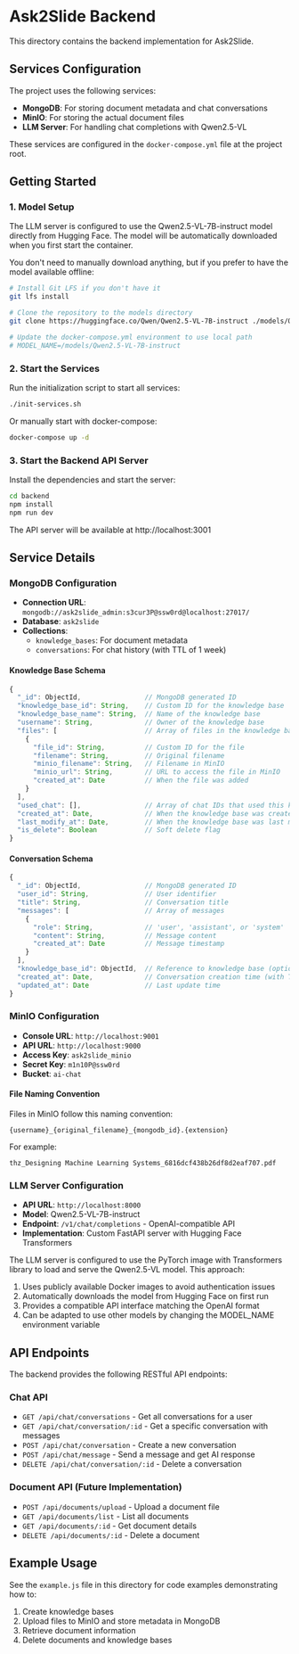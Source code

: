 # Ask2Slide Backend

This directory contains the backend implementation for Ask2Slide.

## Services Configuration

The project uses the following services:
- **MongoDB**: For storing document metadata and chat conversations
- **MinIO**: For storing the actual document files
- **LLM Server**: For handling chat completions with Qwen2.5-VL

These services are configured in the `docker-compose.yml` file at the project root.

## Getting Started

### 1. Model Setup

The LLM server is configured to use the Qwen2.5-VL-7B-instruct model directly from Hugging Face. The model will be automatically downloaded when you first start the container.

You don't need to manually download anything, but if you prefer to have the model available offline:

```bash
# Install Git LFS if you don't have it
git lfs install

# Clone the repository to the models directory
git clone https://huggingface.co/Qwen/Qwen2.5-VL-7B-instruct ./models/Qwen2.5-VL-7B-instruct

# Update the docker-compose.yml environment to use local path
# MODEL_NAME=/models/Qwen2.5-VL-7B-instruct
```

### 2. Start the Services

Run the initialization script to start all services:

```bash
./init-services.sh
```

Or manually start with docker-compose:

```bash
docker-compose up -d
```

### 3. Start the Backend API Server

Install the dependencies and start the server:

```bash
cd backend
npm install
npm run dev
```

The API server will be available at http://localhost:3001

## Service Details

### MongoDB Configuration

- **Connection URL**: `mongodb://ask2slide_admin:s3cur3P@ssw0rd@localhost:27017/`
- **Database**: `ask2slide`
- **Collections**: 
  - `knowledge_bases`: For document metadata
  - `conversations`: For chat history (with TTL of 1 week)

#### Knowledge Base Schema

```javascript
{
  "_id": ObjectId,                // MongoDB generated ID
  "knowledge_base_id": String,    // Custom ID for the knowledge base
  "knowledge_base_name": String,  // Name of the knowledge base
  "username": String,             // Owner of the knowledge base
  "files": [                      // Array of files in the knowledge base
    {
      "file_id": String,          // Custom ID for the file
      "filename": String,         // Original filename
      "minio_filename": String,   // Filename in MinIO
      "minio_url": String,        // URL to access the file in MinIO
      "created_at": Date          // When the file was added
    }
  ],
  "used_chat": [],                // Array of chat IDs that used this knowledge base
  "created_at": Date,             // When the knowledge base was created
  "last_modify_at": Date,         // When the knowledge base was last modified
  "is_delete": Boolean            // Soft delete flag
}
```

#### Conversation Schema

```javascript
{
  "_id": ObjectId,                // MongoDB generated ID
  "user_id": String,              // User identifier
  "title": String,                // Conversation title
  "messages": [                   // Array of messages
    {
      "role": String,             // 'user', 'assistant', or 'system'
      "content": String,          // Message content
      "created_at": Date          // Message timestamp
    }
  ],
  "knowledge_base_id": ObjectId,  // Reference to knowledge base (optional)
  "created_at": Date,             // Conversation creation time (with TTL index)
  "updated_at": Date              // Last update time
}
```

### MinIO Configuration

- **Console URL**: `http://localhost:9001`
- **API URL**: `http://localhost:9000`
- **Access Key**: `ask2slide_minio`
- **Secret Key**: `m1n10P@ssw0rd`
- **Bucket**: `ai-chat`

#### File Naming Convention

Files in MinIO follow this naming convention:
```
{username}_{original_filename}_{mongodb_id}.{extension}
```

For example:
```
thz_Designing Machine Learning Systems_6816dcf438b26df8d2eaf707.pdf
```

### LLM Server Configuration

- **API URL**: `http://localhost:8000`
- **Model**: Qwen2.5-VL-7B-instruct
- **Endpoint**: `/v1/chat/completions` - OpenAI-compatible API
- **Implementation**: Custom FastAPI server with Hugging Face Transformers

The LLM server is configured to use the PyTorch image with Transformers library to load and serve the Qwen2.5-VL model. This approach:

1. Uses publicly available Docker images to avoid authentication issues
2. Automatically downloads the model from Hugging Face on first run
3. Provides a compatible API interface matching the OpenAI format
4. Can be adapted to use other models by changing the MODEL_NAME environment variable

## API Endpoints

The backend provides the following RESTful API endpoints:

### Chat API

- `GET /api/chat/conversations` - Get all conversations for a user
- `GET /api/chat/conversation/:id` - Get a specific conversation with messages
- `POST /api/chat/conversation` - Create a new conversation
- `POST /api/chat/message` - Send a message and get AI response
- `DELETE /api/chat/conversation/:id` - Delete a conversation

### Document API (Future Implementation)

- `POST /api/documents/upload` - Upload a document file
- `GET /api/documents/list` - List all documents
- `GET /api/documents/:id` - Get document details
- `DELETE /api/documents/:id` - Delete a document

## Example Usage

See the `example.js` file in this directory for code examples demonstrating how to:

1. Create knowledge bases
2. Upload files to MinIO and store metadata in MongoDB
3. Retrieve document information
4. Delete documents and knowledge bases
